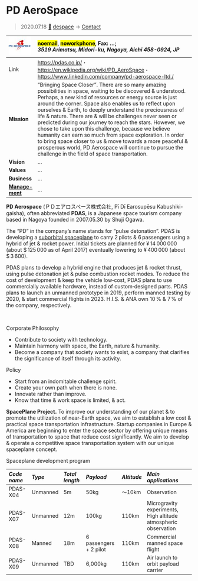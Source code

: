 # PD AeroSpace
> 2020.07.18 [🚀](../index/index.md) [despace](index.md) → [Contact](contact.md)

|[![](f/con/p/pd_aerospace_logo1_thumb.jpg)](f/con/p/pd_aerospace_logo1.png)|<mark>noemail</mark>, <mark>noworkphone</mark>, Fax: …;<br> *3519 Arimatsu, Midori-ku, Nagoya, Aichi 458-0924, JP*|
|:--|:--|
|Link|<https://pdas.co.jp/>・ <https://en.wikipedia.org/wiki/PD_AeroSpace>・ <https://www.linkedin.com/company/pd-aerospace-ltd./>|
|**Mission**|“Bringing Space Closer”. There are so many amazing possibilities in space, waiting to be discovered & understood. Perhaps, a new kind of resources or energy source is just around the corner. Space also enables us to reflect upon ourselves & Earth, to deeply understand the preciousness of life & nature. There are & will be challenges never seen or predicted during our journey to reach the stars. However, we chose to take upon this challenge, because we believe humanity can earn so much from space exploration. In order to bring space closer to us & move towards a more peaceful & prosperous world, PD Aerospace will continue to pursue the challenge in the field of space transportation.|
|**Vision**|…|
|**Values**|…|
|**Business**|…|
|**[Manage-<br>ment](mgmt.md)**|…|

**PD Aerospace** (ＰＤエアロスペース株式会社, Pī Dī Earosupēsu Kabushiki-gaisha), often abbreviated **PDAS**, is a Japanese space tourism company based in Nagoya founded in 2007.05.30 by Shuji Ogawa.

The “PD” in the company’s name stands for “pulse detonation”. PDAS is developing a [suborbital spaceplane](sc.md) to carry 2 pilots & 6 passengers using a hybrid of jet & rocket power. Initial tickets are planned for ¥ 14 000 000 (about $ 125 000 as of April 2017) eventually lowering to ¥ 400 000 (about $ 3 600).

PDAS plans to develop a hybrid engine that produces jet & rocket thrust, using pulse detonation jet & pulse combustion rocket modes. To reduce the cost of development & keep the vehicle low‑cost, PDAS plans to use commercially available hardware, instead of custom‑designed parts. PDAS plans to launch an unmanned prototype in 2019, perform manned testing by 2020, & start commercial flights in 2023. H.I.S. & ANA own 10 % & 7 % of the company, respectively.

<p style="page-break-after:always"> </p>

Corporate Philosophy

   - Contribute to society with technology.
   - Maintain harmony with space, the Earth, nature & humanity.
   - Become a company that society wants to exist, a company that clarifies the significance of itself through its activity.

Policy

   - Start from an indomitable challenge spirit.
   - Create your own path when there is none.
   - Innovate rather than improve.
   - Know that time & work space is limited, & act.

**SpacePlane Project.** To improve our understanding of our planet & to promote the utilization of near-Earth space, we aim to establish a low cost & practical space transportation infrastructure. Startup companies in Europe & America are beginning to enter the space sector by offering unique means of transportation to space that reduce cost significantly. We aim to develop & operate a competitive space transportation system with our unique spaceplane concept.

Spaceplane development program

|*Code name*|*Type*|*Total length*|*Payload*|*Altitude*|*Main applications*|
|:--|:--|:--|:--|:--|:--|
|PDAS-X04|Unmanned|5m|50kg|〜10km|Observation|
|PDAS-X07|Unmanned|12m|100kg|110km|Microgravity experiments, High altitude atmospheric observation|
|PDAS-X08|Manned|18m|6 passengers + 2 pilot|110km|Commercial manned space flight|
|PDAS-X09|Unmanned|TBD|6,000kg|110km|Air launch to orbit payload carrier|
